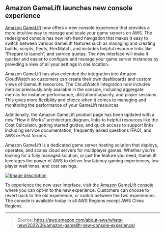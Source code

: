 ## Amazon GameLift launches new console experience

[Amazon GameLift](https://aws.amazon.com/gamelift/) now offers a new console experience that provides a more intuitive way to manage and scale your game servers on AWS. The redesigned console has new left-hand navigation that makes it easy to switch between various GameLift features such as managing and creating builds, scripts, fleets, FlexMatch, and includes helpful resource links like “Prepare to launch”, and service quotas. The new interface will make it quicker and easier to configure and manage your game server instances by providing a view of all your settings in one location.

Amazon GameLift has also extended the integration into Amazon CloudWatch so customers can create their own dashboards and custom views of GameLift resources. The CloudWatch integration now includes metrics previously only available in the console, including aggregate metrics for instance performance, utilization/capacity, and player sessions. This gives more flexibility and choice when it comes to managing and monitoring the performance of your GameLift resources.

Additionally, the Amazon GameLift product page has been updated with a new “How it Works” architecture diagram, links to helpful resources like the Cost Calculator, getting started guides, and quick access to support links including service documentation, frequently asked questions (FAQ), and AWS re:Post forums.

Amazon GameLift is a dedicated game server hosting solution that deploys, operates, and scales cloud servers for multiplayer games. Whether you’re looking for a fully managed solution, or just the feature you need, GameLift leverages the power of AWS to deliver low latency gaming experiences, low player wait times, and cost savings.

[![Image description](https://dev-to-uploads.s3.amazonaws.com/uploads/articles/r71m2wk06x3ib803b96l.png)](https://serverspace.io/ref/466650)

To experience the new user interface, visit the [Amazon GameLift console](https://console.aws.amazon.com/gamelift) where you can opt-in to the new experience. Customers can choose to revert back to the old experience, or switch between the two experiences. The console is available today in all AWS Regions except AWS China Regions.

---

> Source: https://aws.amazon.com/about-aws/whats-new/2022/06/amazon-gamelift-new-console-experience/